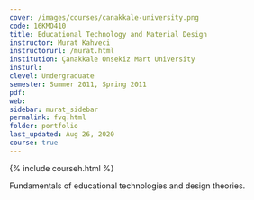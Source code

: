```yaml
---
cover: /images/courses/canakkale-university.png
code: 16KMO410
title: Educational Technology and Material Design
instructor: Murat Kahveci
instructorurl: /murat.html
institution: Çanakkale Onsekiz Mart University
insturl:
clevel: Undergraduate
semester: Summer 2011, Spring 2011
pdf:
web:
sidebar: murat_sidebar
permalink: fvq.html
folder: portfolio
last_updated: Aug 26, 2020
course: true
---
```

{% include courseh.html %}

Fundamentals of educational technologies and design theories.
